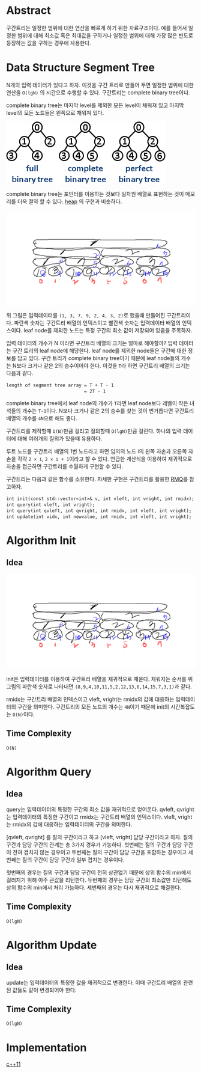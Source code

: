 # Abstract

구간트리는 일정한 범위에 대한 연산을 빠르게 하기 위한 자료구조이다.
예를 들어서 일정한 범위에 대해 최소값 혹은 최대값을 구하거나 일정한
범위에 대해 가장 많은 빈도로 등장하는 값을 구하는 경우에 사용한다.

# Data Structure Segment Tree

N개의 입력 데이터가 있다고 하자. 이것을 구간 트리로 만들어 두면
일정한 범위에 대한 연산을 `O(lgN)` 의 시간으로 수행할 수 있다.
구간트리는 complete binary tree이다. 

complete binary tree는 마지막 level를 제외한 모든 level이
채워져 있고 마지막 level의 모든 노드들은 왼쪽으로 채워져 있다.

![](../_img/BinaryTree.png)

complete binary tree는 포인터를 이용하는 것보다 일차원 배열로 표현하는
것이 메모리를 더욱 절약 할 수 있다. [heap](tree_heap.md) 의 구현과 비슷하다.

![](../_img/segmenttree.png)

위 그림은 입력데이터를 `(1, 3, 7, 9, 2, 4, 3, 2)`로 했을때
만들어진 구간트리이다. 파란색 숫자는 구간트리 배열의 인덱스이고
빨간색 숫자는 입력데이터 배열의 인덱스이다. leaf node를 제외한
노드는 특정 구간의 최소 값이 저장되어 있음을 주목하자.

입력 데이터의 개수가 N 이라면 구간트리 배열의 크기는 얼마로 해야할까?
입력 데이터는 구간 트리의 leaf node에 해당한다. leaf node를 제외한
node들은 구간에 대한 정보를 담고 있다. 구간 트리가 complete binary
tree이기 때문에 leaf node들의 개수는 N보다 크거나 같은 2의 승수이어야
한다. 이것을 `T`라 하면 구간트리 배열의 크기는 다음과 같다.

```
length of segment tree array = T + T - 1
                             = 2T - 1
```

complete binary tree에서 leaf node의 개수가 `T`라면 leaf node보다
레벨이 작은 녀석들의 개수는 `T-1`이다. N보다 크거나 같은 2의 승수를
찾는 것이 번거롭다면 구간트리 배열의 개수를 `4N`으로 해도 좋다.

구간트리를 제작할때 `O(N)`만큼 걸리고 질의할때 `O(lgN)`만큼 걸린다.
하나의 입력 데이터에 대해 여러개의 질의가 있을때 유용하다.

루트 노드를 구간트리 배열의 1번 노드라고 하면 임의의 노드 i의 왼쪽
자손과 오른쪽 자손을 각각 `2 × i`, `2 × i + 1`이라고 할 수 있다.
언급한 계산식을 이용하여 재귀적으로 자손을 접근하면 구간트리를
수월하게 구현할 수 있다.

구간트리는 다음과 같은 함수를 소유한다. 자세한 구현은 
구간트리를 활용한 [RMQ](tree_rmq.md)를 참고하자.

```
int init(const std::vector<int>& v, int vleft, int vright, int rmidx);
int query(int vleft, int vright);
int query(int qvleft, int qvright, int rmidx, int vleft, int vright);
int update(int vidx, int newvalue, int rmidx, int vleft, int vright);
```

# Algorithm Init

## Idea

![](../_img/segmenttree.png)

init은 입력데이터를 이용하여 구간트리 배열을 재귀적으로
채운다. 채워지는 순서를 위그림의 파란색 숫자로 나타내면 
`(8,9,4,10,11,5,2,12,13,6,14,15,7,3,1)`과 같다. 

rmidx는 구간트리 배열의 인덱스이고 vleft, vright는 rmidx의 값에
대응하는 입력데이터의 구간을 의미한다.  구간트리의 모든 노드의 개수는
`4N`이기 때문에 init의 시간복잡도는 `O(N)`이다.

## Time Complexity

```
O(N)
```

# Algorithm Query

## Idea

query는 입력데이터의 특정한 구간의 최소 값을 재귀적으로 얻어온다.
qvleft, qvright는 입력데이터의 특정한 구간이고 rmidx는 구간트리
배열의 인덱스이다. vleft, vright는 rmidx의 값에 대응하는
입력데이터의 구간을 의미한다.

[qvleft, qvright] 를 질의 구간이라고 하고 [vleft, vright] 담당
구간이라고 하자.  질의 구간과 담당 구간의 관계는 총 3가지 경우가
가능하다.  첫번째는 질의 구간과 담당 구간이 전혀 겹치지 않는 경우이고
두번째는 질의 구간이 담당 구간을 포함하는 경우이고 세번째는 질의
구간이 담당 구간과 일부 겹치는 경우이다.

첫번째의 경우는 질의 구간과 담당 구간이 전혀 상관없기 때문에 상위
함수의 min에서 걸러지기 위해 아주 큰값을 리턴한다.  두번째의 경우는
담당 구간의 최소값만 리턴해도 상위 함수의 min에서 처리 가능하다.
세번째의 경우는 다시 재귀적으로 해결한다.

## Time Complexity

```
O(lgN)
```

# Algorithm Update

## Idea

update는 입력데이터의 특정한 값을 재귀적으로 변경한다. 이때 구간트리
배열의 관련된 값들도 같이 변경되어야 한다.

## Time Complexity

```
O(lgN)
```

# Implementation

[c++11](../fundamentals/tree/rmq/a.cpp)
